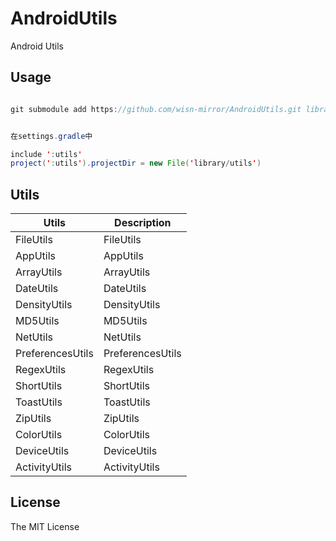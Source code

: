 # AndroidUtils

Android Utils

## Usage

```java

git submodule add https://github.com/wisn-mirror/AndroidUtils.git library/utils


在settings.gradle中

include ':utils'
project(':utils').projectDir = new File('library/utils')
```

## Utils

Utils  | Description |
----------|-------------|
FileUtils | FileUtils |
AppUtils | AppUtils |
ArrayUtils | ArrayUtils |
DateUtils | DateUtils |
DensityUtils | DensityUtils |
MD5Utils | MD5Utils |
NetUtils | NetUtils |
PreferencesUtils | PreferencesUtils |
RegexUtils | RegexUtils |
ShortUtils | ShortUtils |
ToastUtils | ToastUtils |
ZipUtils | ZipUtils |
ColorUtils | ColorUtils |
DeviceUtils | DeviceUtils |
ActivityUtils | ActivityUtils |


## License

The MIT License
